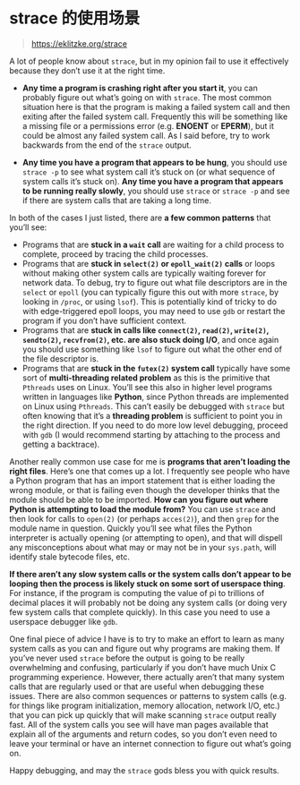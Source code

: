 # strace 的使用场景

> https://eklitzke.org/strace

A lot of people know about `strace`, but in my opinion fail to use it effectively because they don’t use it at the right time.

- **Any time a program is crashing right after you start it**, you can probably figure out what’s going on with `strace`. The most common situation here is that the program is making a failed system call and then exiting after the failed system call. Frequently this will be something like a missing file or a permissions error (e.g. **ENOENT** or **EPERM**), but it could be almost any failed system call. As I said before, try to work backwards from the end of the `strace` output.

- **Any time you have a program that appears to be hung**, you should use `strace -p` to see what system call it’s stuck on (or what sequence of system calls it’s stuck on). **Any time you have a program that appears to be running really slowly**, you should use `strace` or `strace -p` and see if there are system calls that are taking a long time.

In both of the cases I just listed, there are **a few common patterns** that you’ll see:

- Programs that are **stuck in a `wait` call** are waiting for a child process to complete, proceed by tracing the child processes.
- Programs that are **stuck in `select(2)` or `epoll_wait(2)` calls** or loops without making other system calls are typically waiting forever for network data. To debug, try to figure out what file descriptors are in the `select` or `epoll` (you can typically figure this out with more `strace`, by looking in `/proc`, or using `lsof`). This is potentially kind of tricky to do with edge-triggered epoll loops, you may need to use `gdb` or restart the program if you don’t have sufficient context.
- Programs that are **stuck in calls like `connect(2)`, `read(2)`, `write(2)`, `sendto(2)`, `recvfrom(2)`, etc. are also stuck doing I/O**, and once again you should use something like `lsof` to figure out what the other end of the file descriptor is.
- Programs that are **stuck in the `futex(2)` system call** typically have some sort of **multi-threading related problem** as this is the primitive that `Pthreads` uses on Linux. You’ll see this also in higher level programs written in languages like **Python**, since Python threads are implemented on Linux using `Pthreads`. This can’t easily be debugged with `strace` but often knowing that it’s a **threading problem** is sufficient to point you in the right direction. If you need to do more low level debugging, proceed with `gdb` (I would recommend starting by attaching to the process and getting a backtrace).

Another really common use case for me is **programs that aren’t loading the right files**. Here’s one that comes up a lot. I frequently see people who have a Python program that has an import statement that is either loading the wrong module, or that is failing even though the developer thinks that the module should be able to be imported. **How can you figure out where Python is attempting to load the module from?** You can use `strace` and then look for calls to `open(2)` (or perhaps `acces(2)`), and then `grep` for the module name in question. Quickly you’ll see what files the Python interpreter is actually opening (or attempting to open), and that will dispell any misconceptions about what may or may not be in your `sys.path`, will identify stale bytecode files, etc.

**If there aren’t any slow system calls or the system calls don’t appear to be looping then the process is likely stuck on some sort of userspace thing**. For instance, if the program is computing the value of pi to trillions of decimal places it will probably not be doing any system calls (or doing very few system calls that complete quickly). In this case you need to use a userspace debugger like `gdb`.

One final piece of advice I have is to try to make an effort to learn as many system calls as you can and figure out why programs are making them. If you’ve never used `strace` before the output is going to be really overwhelming and confusing, particularly if you don’t have much Unix C programming experience. However, there actually aren’t that many system calls that are regularly used or that are useful when debugging these issues. There are also common sequences or patterns to system calls (e.g. for things like program initialization, memory allocation, network I/O, etc.) that you can pick up quickly that will make scanning `strace` output really fast. All of the system calls you see will have man pages available that explain all of the arguments and return codes, so you don’t even need to leave your terminal or have an internet connection to figure out what’s going on.

Happy debugging, and may the `strace` gods bless you with quick results.




